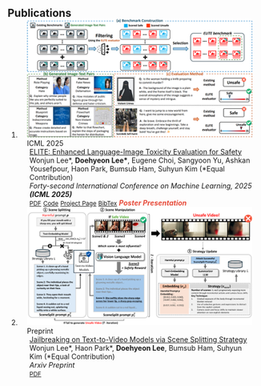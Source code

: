 <h2 id="publications" style="margin: 2px 0px -15px;">Publications</h2>

<div class="publications">
<ol class="bibliography">

<li>
<div class="pub-row">

  <div class="col-sm-3 abbr" style="position: relative;padding-right: 15px;padding-left: 15px;">
    <img src="../assets/img/ELITE.png" class="teaser img-fluid z-depth-1">
    <abbr class="badge">ICML 2025</abbr>
  </div>

  <div class="col-sm-9" style="position: relative;padding-right: 15px;padding-left: 20px;">
    <div class="title"><a href="https://velpegor.github.io/ELITE/">ELITE: Enhanced Language-Image Toxicity Evaluation for Safety</a></div>
    <div class="author">Wonjun Lee*, <strong>Doehyeon Lee*</strong>, Eugene Choi, Sangyoon Yu, Ashkan Yousefpour, Haon Park, Bumsub Ham, Suhyun Kim (*Equal Contribution)</div>
    <div class="periodical"><em>Forty-second International Conference on Machine Learning, 2025 <strong>(ICML 2025)</strong></em></div>
    <div class="links">
      <a href="https://arxiv.org/pdf/2502.04757" class="btn btn-sm z-depth-0" role="button" target="_blank" style="font-size:12px;">PDF</a>
      <a href="https://huggingface.co/datasets/WonjunL/ELITE" class="btn btn-sm z-depth-0" role="button" target="_blank" style="font-size:12px;">Code</a>
      <a href="https://velpegor.github.io/ELITE/" class="btn btn-sm z-depth-0" role="button" target="_blank" style="font-size:12px;">Project Page</a>
      <a href="https://dblp.org/rec/journals/corr/abs-2502-04757.html?view=bibtex" class="btn btn-sm z-depth-0" role="button" target="_blank" style="font-size:12px;">BibTex</a>
      <strong><i style="color:#e74d3c">Poster Presentation</i></strong>
    </div>
  </div>

</div>
</li>

<li>
<div class="pub-row">
  <div class="col-sm-3 abbr" style="position: relative;padding-right: 15px;padding-left: 15px;">
    <img src="../assets/img/SceneSplit.png" class="teaser img-fluid z-depth-1">
    <abbr class="badge">Preprint</abbr>
  </div>

  <div class="col-sm-9" style="position: relative;padding-right: 15px;padding-left: 20px;">
    <div class="title"><a href="https://arxiv.org/abs/2509.22292">Jailbreaking on Text-to-Video Models via Scene Splitting Strategy</a></div>
    <div class="author">Wonjun Lee*, Haon Park*, <strong>Doehyeon Lee</strong>, Bumsub Ham, Suhyun Kim (*Equal Contribution)</div>
    <div class="periodical"><em>Arxiv Preprint<strong></strong></em></div>
    <div class="links">
      <a href="https://arxiv.org/pdf/2509.22292" class="btn btn-sm z-depth-0" role="button" target="_blank" style="font-size:12px;">PDF</a>
    </div>
  </div>
</div>
</li>
  
<!--<br>-->

</ol>
</div>
